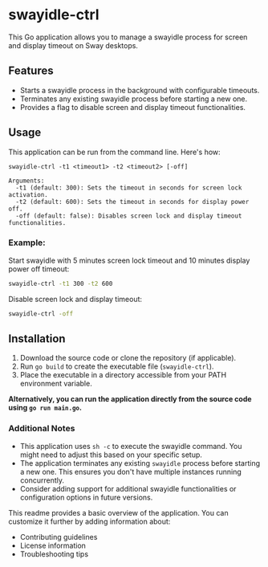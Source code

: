 # swayidle-ctrl

This Go application allows you to manage a swayidle process for screen and display timeout on Sway desktops.

## Features

- Starts a swayidle process in the background with configurable timeouts.
- Terminates any existing swayidle process before starting a new one.
- Provides a flag to disable screen and display timeout functionalities.

## Usage

This application can be run from the command line. Here's how:

```
swayidle-ctrl -t1 <timeout1> -t2 <timeout2> [-off]

Arguments:
  -t1 (default: 300): Sets the timeout in seconds for screen lock activation.
  -t2 (default: 600): Sets the timeout in seconds for display power off.
  -off (default: false): Disables screen lock and display timeout functionalities.
```

### Example:

Start swayidle with 5 minutes screen lock timeout and 10 minutes display power off timeout:

``` bash
swayidle-ctrl -t1 300 -t2 600
```

Disable screen lock and display timeout:

```bash
swayidle-ctrl -off
```

## Installation

1. Download the source code or clone the repository (if applicable).
2. Run `go build` to create the executable file (`swayidle-ctrl`).
3. Place the executable in a directory accessible from your PATH environment variable.

**Alternatively, you can run the application directly from the source code using `go run main.go`.**

### Additional Notes

* This application uses `sh -c` to execute the swayidle command. You might need to adjust this based on your specific setup.
* The application terminates any existing `swayidle` process before starting a new one. This ensures you don't have multiple instances running concurrently.
* Consider adding support for additional swayidle functionalities or configuration options in future versions.


This readme provides a basic overview of the application. You can customize it further by adding information about:

* Contributing guidelines
* License information
* Troubleshooting tips